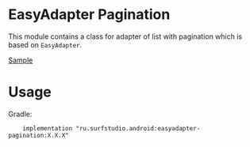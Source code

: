 # EasyAdapter Pagination
This module contains a class for adapter of list with pagination which
is based on `EasyAdapter`.

[Sample](../sample)

# Usage
Gradle:
```
    implementation "ru.surfstudio.android:easyadapter-pagination:X.X.X"
```